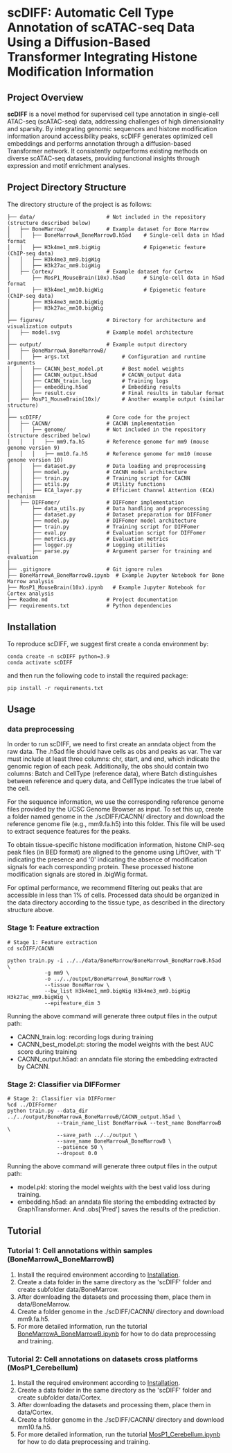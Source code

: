 

# scDIFF: Automatic Cell Type Annotation of scATAC-seq Data Using a Diffusion-Based Transformer Integrating Histone Modification Information

## Project Overview
**scDIFF**  is a novel method for supervised cell type annotation in single-cell ATAC-seq (scATAC-seq) data, addressing challenges of high dimensionality and sparsity. By integrating genomic sequences and histone modification information around accessibility peaks, scDIFF generates optimized cell embeddings and performs annotation through a diffusion-based Transformer network. It consistently outperforms existing methods on diverse scATAC-seq datasets, providing functional insights through expression and motif enrichment analyses.


## Project Directory Structure
The directory structure of the project is as follows:
```
├── data/                       # Not included in the repository (structure described below)
│   ├── BoneMarrow/             # Example dataset for Bone Marrow
│   │   ├── BoneMarrowA_BoneMarrowB.h5ad    # Single-cell data in h5ad format
│   │   ├── H3k4me1_mm9.bigWig              # Epigenetic feature (ChIP-seq data)
│   │   ├── H3k4me3_mm9.bigWig
│   │   ├── H3k27ac_mm9.bigWig
│   ├── Cortex/                 # Example dataset for Cortex
│       ├── MosP1_MouseBrain(10x).h5ad      # Single-cell data in h5ad format
│       ├── H3k4me1_mm10.bigWig             # Epigenetic feature (ChIP-seq data)
│       ├── H3k4me3_mm10.bigWig
│       ├── H3k27ac_mm10.bigWig
│
├── figures/                    # Directory for architecture and visualization outputs
│   ├── model.svg               # Example model architecture
│
├── output/                     # Example output directory 
│   ├── BoneMarrowA_BoneMarrowB/
│   │   ├── args.txt                 # Configuration and runtime arguments
│   │   ├── CACNN_best_model.pt      # Best model weights
│   │   ├── CACNN_output.h5ad        # CACNN_output data
│   │   ├── CACNN_train.log          # Training logs
│   │   ├── embedding.h5ad           # Embedding results
│   │   ├── result.csv               # Final results in tabular format
│   ├── MosP1_MouseBrain(10x)/       # Another example output (similar structure)
│
├── scDIFF/                     # Core code for the project
│   ├── CACNN/                  # CACNN implementation
│   │   ├── genome/             # Not included in the repository (structure described below)
│   │   │   ├── mm9.fa.h5       # Reference genome for mm9 (mouse genome version 9)
│   │   │   ├── mm10.fa.h5      # Reference genome for mm10 (mouse genome version 10)
│   │   ├── dataset.py          # Data loading and preprocessing
│   │   ├── model.py            # CACNN model architecture
│   │   ├── train.py            # Training script for CACNN
│   │   ├── utils.py            # Utility functions
│   │   ├── ECA_layer.py        # Efficient Channel Attention (ECA) mechanism
│   ├── DIFFomer/               # DIFFomer implementation
│       ├── data_utils.py       # Data handling and preprocessing
│       ├── dataset.py          # Dataset preparation for DIFFomer
│       ├── model.py            # DIFFomer model architecture
│       ├── train.py            # Training script for DIFFomer
│       ├── eval.py             # Evaluation script for DIFFomer
│       ├── metrics.py          # Evaluation metrics
│       ├── logger.py           # Logging utilities
│       ├── parse.py            # Argument parser for training and evaluation
│
├── .gitignore                  # Git ignore rules
├── BoneMarrowA_BoneMarrowB.ipynb  # Example Jupyter Notebook for Bone Marrow analysis
├── MosP1_MouseBrain(10x).ipynb   # Example Jupyter Notebook for Cortex analysis
├── Readme.md                   # Project documentation
├── requirements.txt            # Python dependencies

```


## Installation
To reproduce scDIFF, we suggest first create a conda environment by:

```
conda create -n scDIFF python=3.9
conda activate scDIFF
```

and then run the following code to install the required package:

```
pip install -r requirements.txt
```

## Usage
### data preprocessing
In order to run scDIFF, we need to first create an anndata object from the raw data. The .h5ad file should have cells as obs and peaks as var. The var must include at least three columns: chr, start, and end, which indicate the genomic region of each peak. Additionally, the obs should contain two columns: Batch and CellType (reference data), where Batch distinguishes between reference and query data, and CellType indicates the true label of the cell.

For the sequence information, we use the corresponding reference genome files provided by the UCSC Genome Browser as input. To set this up, create a folder named genome in the ./scDIFF/CACNN/ directory and download the reference genome file (e.g., mm9.fa.h5) into this folder. This file will be used to extract sequence features for the peaks.

To obtain tissue-specific histone modification information, histone ChIP-seq peak files (in BED format) are aligned to the genome using LiftOver, with '1' indicating the presence and '0' indicating the absence of modification signals for each corresponding protein. These processed histone modification signals are stored in .bigWig format.

For optimal performance, we recommend filtering out peaks that are accessible in less than 1% of cells. Processed data should be organized in the data directory according to the tissue type, as described in the directory structure above.

### Stage 1: Feature extraction
```
# Stage 1: Feature extraction
cd scDIFF/CACNN

python train.py -i ../../data/BoneMarrow/BoneMarrowA_BoneMarrowB.h5ad \ 
            -g mm9 \  
            -o ../../output/BoneMarrowA_BoneMarrowB \ 
            --tissue BoneMarrow \ 
            --bw_list H3k4me1_mm9.bigWig H3k4me3_mm9.bigWig H3k27ac_mm9.bigWig \ 
            --epifeature_dim 3 
```
Running the above command will generate three output files in the output path:
+ CACNN_train.log: recording logs during training
+ CACNN_best_model.pt: storing the model weights with the best AUC score during training
+ CACNN_output.h5ad: an anndata file storing the embedding extracted by CACNN.

### Stage 2: Classifier via DIFFormer
```
# Stage 2: Classifier via DIFFormer
%cd ../DIFFormer
python train.py --data_dir ../../output/BoneMarrowA_BoneMarrowB/CACNN_output.h5ad \
                --train_name_list BoneMarrowA --test_name BoneMarrowB \
                --save_path ../../output \
                --save_name BoneMarrowA_BoneMarrowB \
                --patience 50 \
                --dropout 0.0 
```
Running the above command will generate three output files in the output path:
+ model.pkl: storing the model weights with the best valid loss during training.
+ embedding.h5ad: an anndata file storing the embedding extracted by GraphTransformer. And .obs['Pred'] saves the results of the prediction.

## Tutorial
### Tutorial 1: Cell annotations within samples (BoneMarrowA_BoneMarrowB)
1. Install the required environment according to [Installation](#installation).
2. Create a data folder in the same directory as the 'scDIFF' folder and create subfolder data/BoneMarrow.
3. After downloading the datasets and processing them, place them in data/BoneMarrow.
4. Create a folder genome in the ./scDIFF/CACNN/ directory and download mm9.fa.h5.
5. For more detailed information, run the tutorial [BoneMarrowA_BoneMarrowB.ipynb](./BoneMarrowA_BoneMarrowB.ipynb) for how to do data preprocessing and training.
### Tutorial 2: Cell annotations on datasets cross platforms (MosP1_Cerebellum)
1. Install the required environment according to [Installation](#installation).
2. Create a data folder in the same directory as the 'scDIFF' folder and create subfolder data/Cortex.
3. After downloading the datasets and processing them, place them in data/Cortex.
4. Create a folder genome in the ./scDIFF/CACNN/ directory and download mm10.fa.h5.
5. For more detailed information, run the tutorial [MosP1_Cerebellum.ipynb](./MosP1_Cerebellum.ipynb) for how to do data preprocessing and training.